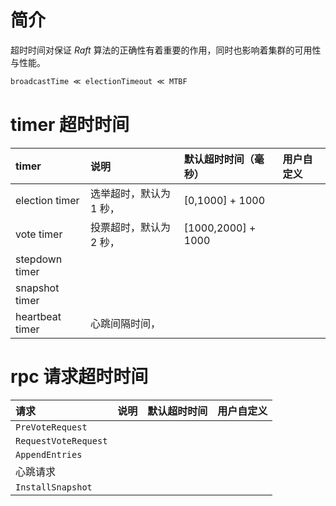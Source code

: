 简介
===

超时时间对保证 *Raft* 算法的正确性有着重要的作用，同时也影响着集群的可用性与性能。

```cpp
broadcastTime ≪ electionTimeout ≪ MTBF
```

timer 超时时间
===

>

| timer           | 说明                    | 默认超时时间（毫秒） | 用户自定义 |
|:----------------|:------------------------|:---------------------|:-----------|
| election timer  | 选举超时，默认为 1 秒， | [0,1000] + 1000      |            |
| vote timer      | 投票超时，默认为 2 秒， | [1000,2000] + 1000   |            |
| stepdown timer  |                         |                      |            |
| snapshot timer  |                         |                      |            |
| heartbeat timer | 心跳间隔时间，                         |                      |            |

rpc 请求超时时间
===

| 请求                 | 说明 | 默认超时时间 | 用户自定义 |
|:---------------------|:-----|:-------------|:-----------|
| `PreVoteRequest`     |      |              |            |
| `RequestVoteRequest` |      |              |            |
| `AppendEntries`      |      |              |            |
| 心跳请求             |      |              |            |
| `InstallSnapshot` | | | |
